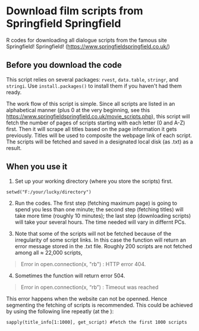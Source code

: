 # Download film scripts from Springfield Springfield
R codes for downloading all dialogue scripts from the famous site Springfield! Springfield! (https://www.springfieldspringfield.co.uk/)

## Before you download the code
This script relies on several packages: `rvest`, `data.table`, `stringr`, and `stringi`. Use `install.packages()` to install them if you haven't had them ready. 

The work flow of this script is simple. Since all scripts are listed in an alphabetical manner (plus 0 at the very beginning, see this https://www.springfieldspringfield.co.uk/movie_scripts.php), this script will fetch the number of pages of scripts starting with each letter (0 and A-Z) first. Then it will scrape all titles based on the page information it gets previously. Titles will be used to composite the webpage link of each script. The scripts will be fetched and saved in a designated local disk (as .txt) as a result.

## When you use it
1. Set up your working directory (where you store the scripts) first.
```
setwd("F:/your/lucky/directory")
```
2. Run the codes. The first step (fetching maximum page) is going to spend you less than one minute; the second step (fetching titles) will take more time (roughly 10 minutes); the last step (downloading scripts) will take your several hours. The time needed will vary in differnt PCs.

3. Note that some of the scripts will not be fetched because of the irregularity of some script links. In this case the function will return an error message stored in the .txt file. Roughly 200 scripts are not fetched among all ≈ 22,000 scripts,
> Error in open.connection(x, "rb") : HTTP error 404.

4. Sometimes the function will return error 504.
> Error in open.connection(x, “rb”) : Timeout was reached

This error happens when the website can not be openned. Hence segmenting the fetching of scripts is recommended. This could be achieved by using the following line repeatly (at the ):
```
sapply(title_info[1:1000], get_script) #fetch the first 1000 scripts
```
